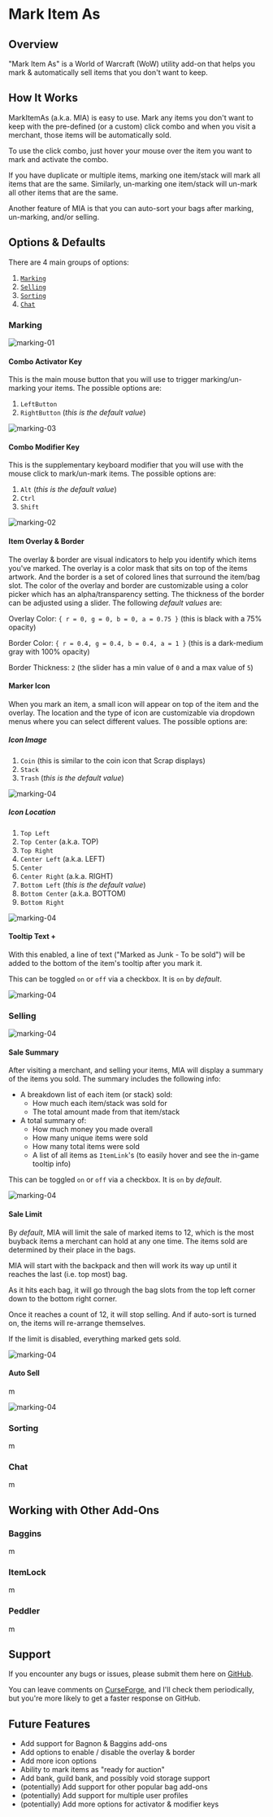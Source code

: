 # Mark Item As 

## Overview 

"Mark Item As" is a World of Warcraft (WoW) utility add-on that helps you mark & automatically sell items that you don't want to keep. 

## How It Works 

MarkItemAs (a.k.a. MIA) is easy to use. Mark any items you don't want to keep with the pre-defined (or a custom) click combo and when you visit a merchant, those items will be automatically sold. 

To use the click combo, just hover your mouse over the item you want to mark and activate the combo. 

If you have duplicate or multiple items, marking one item/stack will mark all items that are the same. Similarly, un-marking one item/stack will un-mark all other items that are the same. 

Another feature of MIA is that you can auto-sort your bags after marking, un-marking, and/or selling. 

## Options & Defaults 

There are 4 main groups of options:

1. [ `Marking`](#marking) 
2. [ `Selling`](#selling) 
3. [ `Sorting`](#sorting) 
4. [ `Chat`](#chat) 

### Marking 

![marking-01](./Screenshots/config-options-window/marking-01.png)

#### Combo Activator Key 

This is the main mouse button that you will use to trigger marking/un-marking your items. The possible options are:

1. `LeftButton` 
2. `RightButton` (*this is the default value*) 

![marking-03](./Screenshots/config-options-window/marking-03.png)

#### Combo Modifier Key 

This is the supplementary keyboard modifier that you will use with the mouse click to mark/un-mark items. The possible options are:

1. `Alt` (*this is the default value*) 
2. `Ctrl` 
3. `Shift` 

![marking-02](./Screenshots/config-options-window/marking-02.png)

#### Item Overlay & Border 

The overlay & border are visual indicators to help you identify which items you've marked. The overlay is a color mask that sits on top of the items artwork. And the border is a set of colored lines that surround the item/bag slot. The color of the overlay and border are customizable using a color picker which has an alpha/transparency setting. The thickness of the border can be adjusted using a slider. The following *default values* are:

Overlay Color:  `{ r = 0, g = 0, b = 0, a = 0.75 }` (this is black with a 75% opacity) 

Border Color:  `{ r = 0.4, g = 0.4, b = 0.4, a = 1 }` (this is a dark-medium gray with 100% opacity) 

Border Thickness: `2` (the slider has a min value of `0` and a max value of `5`) 

#### Marker Icon 

When you mark an item, a small icon will appear on top of the item and the overlay. The location and the type of icon are customizable via dropdown menus where you can select different values. The possible options are: 

##### Icon Image 

1. `Coin` (this is similar to the coin icon that Scrap displays) 
2. `Stack` 
3. `Trash` (*this is the default value*) 

 ![marking-04](./Screenshots/config-options-window/marking-04.png)

##### Icon Location 

1. `Top Left` 
2. `Top Center` (a.k.a. TOP) 
3. `Top Right` 
4. `Center Left` (a.k.a. LEFT) 
5. `Center` 
6. `Center Right` (a.k.a. RIGHT) 
7. `Bottom Left` (*this is the default value*) 
8. `Bottom Center` (a.k.a. BOTTOM) 
9. `Bottom Right` 

![marking-04](./Screenshots/config-options-window/marking-05.png)

#### Tooltip Text +

With this enabled, a line of text ("Marked as Junk - To be sold") will be added to the bottom of the item's tooltip after you mark it. 

This can be toggled `on` or `off` via a checkbox. It is `on` by *default*. 

![marking-04](./Screenshots/config-options-window/marking-06.png)

### Selling 

![marking-04](./Screenshots/config-options-window/selling-01.png)

#### Sale Summary 

After visiting a merchant, and selling your items, MIA will display a summary of the items you sold. The summary includes the following info: 

- A breakdown list of each item (or stack) sold: 
   - How much each item/stack was sold for 
   - The total amount made from that item/stack 
- A total summary of: 
   - How much money you made overall 
   - How many unique items were sold 
   - How many total items were sold 
   - A list of all items as `ItemLink`'s (to easily hover and see the in-game tooltip info) 

This can be toggled `on` or `off` via a checkbox. It is `on` by *default*. 

![marking-04](./Screenshots/config-options-window/selling-02.png)

#### Sale Limit 

By *default*, MIA will limit the sale of marked items to 12, which is the most buyback items a merchant can hold at any one time. The items sold are determined by their place in the bags. 

MIA will start with the backpack and then will work its way up until it reaches the last (i.e. top most) bag. 

As it hits each bag, it will go through the bag slots from the top left corner down to the bottom right corner. 

Once it reaches a count of 12, it will stop selling. And if auto-sort is turned on, the items will re-arrange themselves. 

If the limit is disabled, everything marked gets sold. 

![marking-04](./Screenshots/config-options-window/selling-03.png)

#### Auto Sell 

m 

![marking-04](./Screenshots/config-options-window/selling-04.png)

### Sorting 

m 

### Chat 

m  

## Working with Other Add-Ons 

### Baggins 

m 

### ItemLock 

m 

### Peddler 

m 

## Support 

If you encounter any bugs or issues, please submit them here on [GitHub](https://github.com/gflujan/mark-item-as/issues). 

You can leave comments on [CurseForge](https://www.curseforge.com/wow/addons/mark-item-as), and I'll check them periodically, but you're more likely to get a faster response on GitHub. 

## Future Features 

- Add support for Bagnon & Baggins add-ons 
- Add options to enable / disable the overlay & border 
- Add more icon options 
- Ability to mark items as "ready for auction" 
- Add bank, guild bank, and possibly void storage support 
- (potentially) Add support for other popular bag add-ons 
- (potentially) Add support for multiple user profiles 
- (potentially) Add more options for activator & modifier keys 

